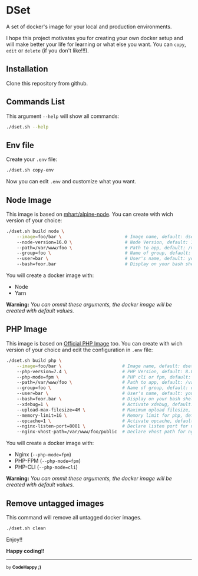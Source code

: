 # DSet

A set of docker's image for your local and production environments.

I hope this project motivates you for creating your own docker setup and will make better your life for learning or what else you want.
You can `copy`, `edit` or `delete` (if you don't like!!!).

## Installation

Clone this repository from github.

## Commands List

This argument `--help` will show all commands:

```bash
./dset.sh --help
```

## Env file

Create your `.env` file:

```bash
./dset.sh copy-env
```

Now you can edit `.env` and customize what you want.

## Node Image

This image is based on [mhart/alpine-node](https://github.com/mhart/alpine-node).
You can create with wich version of your choice:

```bash
./dset.sh build node \
    --image=foo/bar \                        # Image name, default: dset/node
    --node-version=16.0 \                    # Node Version, default: 14.16
    --path=/var/www/foo \                    # Path to app, default: /var/www/app
    --group=foo \                            # Name of group, default: dset
    --user=bar \                             # User's name, default: you
    --bash=foor.bar                          # Display on your bash shell, default: dset
```

You will create a docker image with:

* Node
* Yarn

**Warning:** *You can ommit these arguments, the docker image will be created with default values.*

## PHP Image

This image is based on [Official PHP Image](https://hub.docker.com/_/php) too.
You can create with wich version of your choice and edit the configuration in `.env` file:

```bash
./dset.sh build php \
    --image=foo/bar \                       # Image name, default: dset/php
    --php-version=7.4 \                     # PHP Version, default: 8.0
    --php-mode=fpm \                        # PHP cli or fpm, default: fpm
    --path=/var/www/foo \                   # Path to app, default: /var/www/app
    --group=foo \                           # Name of group, default: dset
    --user=bar \                            # User's name, default: you
    --bash=foor.bar \                       # Display on your bash shell, default: dset
    --xdebug=1 \                            # Activate xdebug, default: 0
    --upload-max-filesize=4M \              # Maximum upload filesize, default: 2M
    --memory-limit=1G \                     # Memory limit for php, default: 256M
    --opcache=1 \                           # Activate opcache, default: 0
    --nginx-listen-port=8081 \              # Declare listen port for nginx, default: 8080
    --nginx-vhost-path=/var/www/foo/public  # Declare vhost path for nginx, default: /var/www/app
```

You will create a docker image with:

* Nginx (`--php-mode=fpm`)
* PHP-FPM (`--php-mode=fpm`)
* PHP-CLI (`--php-mode=cli`)

**Warning:** *You can ommit these arguments, the docker image will be created with default values.*

## Remove untagged images

This command will remove all untagged docker images.

```bash
./dset.sh clean
```

Enjoy!!

**Happy coding!!**

---

<sub>by **CodeHappy ;)**</sub>
